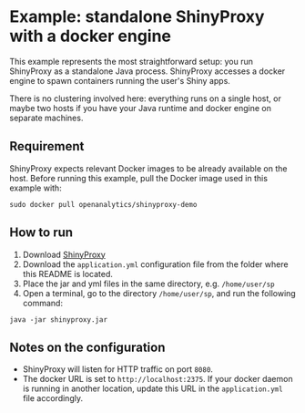 # Example: standalone ShinyProxy with a docker engine

This example represents the most straightforward setup: you run ShinyProxy as a standalone Java process. ShinyProxy accesses a docker engine to spawn containers running the user's Shiny apps.

There is no clustering involved here: everything runs on a single host, or maybe two hosts if you have your Java runtime and docker engine on separate machines.

## Requirement

ShinyProxy expects relevant Docker images to be already available on the host. Before running this example, pull the Docker image used in this example with:

```
sudo docker pull openanalytics/shinyproxy-demo
```

## How to run

1. Download [ShinyProxy](https://www.shinyproxy.io/downloads "ShinyProxy website")
2. Download the `application.yml` configuration file from the folder where this README is located.
3. Place the jar and yml files in the same directory, e.g. `/home/user/sp`
4. Open a terminal, go to the directory `/home/user/sp`, and run the following command:

`java -jar shinyproxy.jar`

## Notes on the configuration

* ShinyProxy will listen for HTTP traffic on port `8080`.
* The docker URL is set to `http://localhost:2375`. If your docker daemon is
  running in another location, update this URL in the `application.yml` file
  accordingly.
